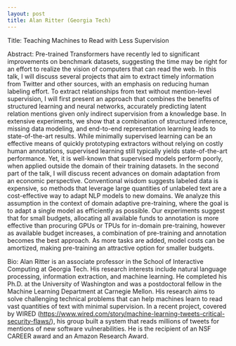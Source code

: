```yaml
---
layout: post
title: Alan Ritter (Georgia Tech)
---
```


Title:
Teaching Machines to Read with Less Supervision

Abstract:
Pre-trained Transformers have recently led to significant improvements on benchmark datasets, suggesting the time may be right for an effort to realize the vision of computers that can read the web.  In this talk, I will discuss several projects that aim to extract timely information from Twitter and other sources, with an emphasis on reducing human labeling effort.  To extract relationships from text without mention-level supervision, I will first present an approach that combines the benefits of structured learning and neural networks, accurately predicting latent relation mentions given only indirect supervision from a knowledge base.  In extensive experiments, we show that a combination of structured inference, missing data modeling, and end-to-end representation learning leads to state-of-the-art results.  While minimally supervised learning can be an effective means of quickly prototyping extractors without relying on costly human annotations, supervised learning still typically yields state-of-the-art performance.  Yet, it is well-known that supervised models perform poorly, when applied outside the domain of their training datasets.  In the second part of the talk, I will discuss recent advances on domain adaptation from an economic perspective.  Conventional wisdom suggests labeled data is expensive, so methods that leverage large quantities of unlabeled text are a cost-effective way to adapt NLP models to new domains.  We analyze this assumption in the context of domain adaptive pre-training, where the goal is to adapt a single model as efficiently as possible.  Our experiments suggest that for small budgets, allocating all available funds to annotation is more effective than procuring GPUs or TPUs for in-domain pre-training, however as available budget increases, a combination of pre-training and annotation becomes the best approach.  As more tasks are added, model costs can be amortized, making pre-training an attractive option for smaller budgets.

Bio:
Alan Ritter is an associate professor in the School of Interactive Computing at Georgia Tech. His research interests include natural language processing, information extraction, and machine learning. He completed his Ph.D. at the University of Washington and was a postdoctoral fellow in the Machine Learning Department at Carnegie Mellon. His research aims to solve challenging technical problems that can help machines learn to read vast quantities of text with minimal supervision. In a recent project, covered by WIRED (https://www.wired.com/story/machine-learning-tweets-critical-security-flaws/), his group built a system that reads millions of tweets for mentions of new software vulnerabilities. He is the recipient of an NSF CAREER award and an Amazon Research Award.


